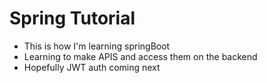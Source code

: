 # Spring Tutorial
- This is how I'm learning springBoot
- Learning to make APIS and access them on the backend
- Hopefully JWT auth coming next
